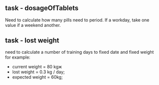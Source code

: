#

## task - dosageOfTablets
Need to calculate how many pills need to period. If a workday, take one value if a weekend another.

## task - lost weight
need to calculate a number of training days to fixed date and fixed weight
for example: 
- current weight = 80 kgж
- lost weight = 0.3 kg / day;
- expected weight = 60kg;